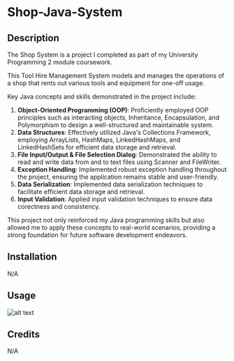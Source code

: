 # Shop-Java-System

## Description

The Shop System is a project I completed as part of my University Programming 2 module coursework.

This Tool Hire Management System models and manages the operations of a shop that rents out various tools and equipment for one-off usage.

Key Java concepts and skills demonstrated in the project include:
1. **Object-Oriented Programming (OOP)**: Proficiently employed OOP principles such as interacting objects, Inheritance, Encapsulation, and Polymorphism to design a well-structured and maintainable system.
2. **Data Structures**: Effectively utilized Java's Collections Framework, employing ArrayLists, HashMaps, LinkedHashMaps, and LinkedHashSets for efficient data storage and retrieval.
3. **File Input/Output & File Selection Dialog**: Demonstrated the ability to read and write data from and to text files using Scanner and FileWriter.
4. **Exception Handling**: Implemented robust exception handling throughout the project, ensuring the application remains stable and user-friendly.
5. **Data Serialization**: Implemented data serialization techniques to facilitate efficient data storage and retrieval.
6. **Input Validation**: Applied input validation techniques to ensure data corectness and consistency.

This project not only reinforced my Java programming skills but also allowed me to apply these concepts to real-world scenarios, providing a strong foundation for future software development endeavors.

## Installation

N/A

## Usage

![alt text]()

## Credits

N/A
